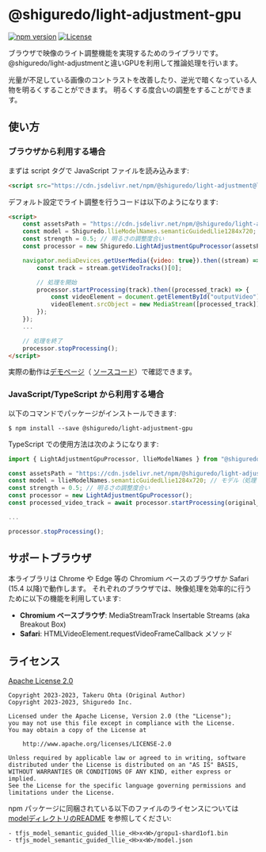 # @shiguredo/light-adjustment-gpu

[![npm version](https://badge.fury.io/js/@shiguredo%2Flight-adjustment-gpu.svg)](https://badge.fury.io/js/@shiguredo%2Flight-adjustment-gpu)
[![License](https://img.shields.io/badge/License-Apache%202.0-blue.svg)](https://opensource.org/licenses/Apache-2.0)

ブラウザで映像のライト調整機能を実現するためのライブラリです。
@shiguredo/light-adjustmentと違いGPUを利用して推論処理を行います。

光量が不足している画像のコントラストを改善したり、逆光で暗くなっている人物を明るくすることができます。
明るくする度合いの調整をすることができます。

## 使い方

### ブラウザから利用する場合

まずは script タグで JavaScript ファイルを読み込みます:
```html
<script src="https://cdn.jsdelivr.net/npm/@shiguredo/light-adjustment@latest/dist/light_adjustment-gpu.js"></script>
```

デフォルト設定でライト調整を行うコードは以下のようになります:
```html
<script>
    const assetsPath = "https://cdn.jsdelivr.net/npm/@shiguredo/light-adjustment-gpu@latest/dist";
    const model = Shiguredo.llieModelNames.semanticGuidedLlie1284x720; // モデル（処理する解像度）の指定
    const strength = 0.5; // 明るさの調整度合い
    const processor = new Shiguredo.LightAdjustmentGpuProcessor(assetsPath, model, streangth);

    navigator.mediaDevices.getUserMedia({video: true}).then((stream) => {
        const track = stream.getVideoTracks()[0];

        // 処理を開始
        processor.startProcessing(track).then((processed_track) => {
            const videoElement = document.getElementById("outputVideo"); // 映像の出力先を取得
            videoElement.srcObject = new MediaStream([processed_track]);
        });
    });
    ...

    // 処理を終了
    processor.stopProcessing();
</script>
```

実際の動作は[デモページ](https://shiguredo.github.io/media-processors/examples/light-adjustment-gpu.html)（
[ソースコード](https://github.com/shiguredo/media-processors/blob/develop/examples/light-adjustment-gpu.html)）で確認できます。


### JavaScript/TypeScript から利用する場合

以下のコマンドでパッケージがインストールできます:
```
$ npm install --save @shiguredo/light-adjustment-gpu
```

TypeScript での使用方法は次のようになります:
```typescript
import { LightAdjustmentGpuProcessor, llieModelNames } from "@shiguredo/light-adjustment";

const assetsPath = "https://cdn.jsdelivr.net/npm/@shiguredo/light-adjustment-gpu@latest/dist";
const model = llieModelNames.semanticGuidedLlie1284x720; // モデル（処理する解像度）の指定
const strength = 0.5; // 明るさの調整度合い
const processor = new LightAdjustmentGpuProcessor();
const processed_video_track = await processor.startProcessing(original_video_track);

...

processor.stopProcessing();
```

## サポートブラウザ

本ライブラリは Chrome や Edge 等の Chromium ベースのブラウザか Safari (15.4 以降)で動作します。
それぞれのブラウザでは、映像処理を効率的に行うために以下の機能を利用しています:
- **Chromium ベースブラウザ**: MediaStreamTrack Insertable Streams (aka Breakout Box)
- **Safari**: HTMLVideoElement.requestVideoFrameCallback メソッド

## ライセンス

[Apache License 2.0](https://www.apache.org/licenses/LICENSE-2.0)

```
Copyright 2023-2023, Takeru Ohta (Original Author)
Copyright 2023-2023, Shiguredo Inc.

Licensed under the Apache License, Version 2.0 (the "License");
you may not use this file except in compliance with the License.
You may obtain a copy of the License at

    http://www.apache.org/licenses/LICENSE-2.0

Unless required by applicable law or agreed to in writing, software
distributed under the License is distributed on an "AS IS" BASIS,
WITHOUT WARRANTIES OR CONDITIONS OF ANY KIND, either express or implied.
See the License for the specific language governing permissions and
limitations under the License.
```

npm パッケージに同梱されている以下のファイルのライセンスについては
[modelディレクトリのREADME](model/README.md) を参照してください:
```
- tfjs_model_semantic_guided_llie_<H>x<W>/gropu1-shard1of1.bin
- tfjs_model_semantic_guided_llie_<H>x<W>/model.json
```
